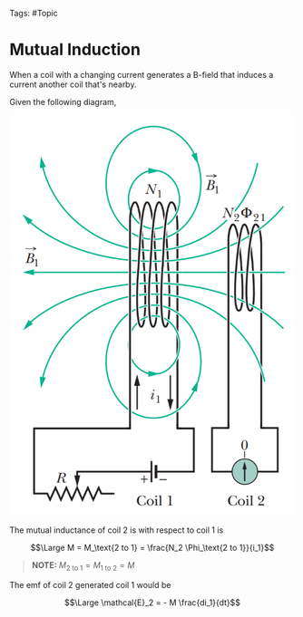 Tags: #Topic 

# Mutual Induction

When a coil with a changing current generates a B-field that induces a current another coil that's nearby.

Given the following diagram,

![](../attachments/mutual_induction.png)

The mutual inductance of coil 2 is with respect to coil 1 is

$$\Large M = M_\text{2 to 1} = \frac{N_2 \Phi_\text{2 to 1}}{i_1}$$

> **NOTE:**
> $M_\text{2 to 1} = M_\text{1 to 2} = M$

The emf of coil 2 generated coil 1 would be

$$\Large \mathcal{E}_2 = - M \frac{di_1}{dt}$$

